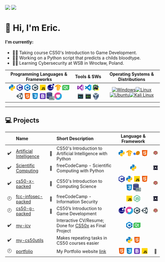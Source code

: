 [![][portfolio_shield]][portfolio_web_link]
[![][status_shield]][status_link]

# 👋 Hi, I'm Eric.

#### I'm currently:
  - 👨‍💻 Taking course CS50's Introduction to Game Development.
  - 👨‍🔬 Working on a Python script that predicts a childs bloodtype.
  - 👨‍🎓 Learning Cybersecurity at WSB in Wrocław, Poland.

Programming Languages & Frameworks |  Tools & SWs | Operating Systems & Distributions
:---: | :---: | :---:
[![Python][py_img]![C][c_img]![C++][cpp_img]![C#][csharp_img]![JavaScript][js_img]![Lua][lua_img]![TensorFlow][tf_img]![Qt][qt_img]![Unity][unity_img]![HTML5][html_img]![CSS3][css_img]![Bootstrap][bs_img]![SQL][sql_img]![Love][love_img]](#) | [![Visual Studio][vs_img]![VSCode][vsc_img]![PyCharm][pyc_img]![Console][cons_img]![CMD][cmd_img]![VirtualBox][virbox_img]](#) | [![Windows][win_img]![Linux][lin_img]![Ubuntu][ubuntu_img]![Kali Linux][kali_img]](#)

---

## 💻 Projects
|  | Name |  | Short Description | Language & Framework |  |
| :---: | :--- | :---: | :--- | :---: | :---: |
:heavy_check_mark: | [Artificial Intelligence][cs50-ai-packed_link] | :file_folder: | CS50's Introduction to Artificial Intelligence with Python | [![Python][py_img]![Tensorflow][tf_img]![Scikit][scikit_img]![HTML][html_img]](#) | [![CS50][harvard_25_img]](#)
:heavy_check_mark: | [Scientific Computing][fcc-scicomp-packed_link] | :file_folder: | freeCodeCamp - Scientific Computing with Python | [![Python][py_img]](#) | [![fCC][fcc_25_img]](#)
:heavy_check_mark: | [cs50-x-packed][cs50-x-packed_link] | :file_folder: | CS50's Introduction to Computing Science | [![C][c_img]![Python][py_img]![JavaScript][js_img]![HTML][html_img]![CSS][css_img]![SQL][sql_img]](#) | [![CS50][harvard_25_img]](#)
:clock8: | [fcc-infosec-packed][fcc-infosec-packed_link] | :file_folder: | freeCodeCamp - Information Security | [![JavaScript][js_img]![Node.js][nodejs_img]](#) | [![fCC][fcc_25_img]](#)
:clock8: | [cs50-g-packed][cs50-g-packed_link] | :file_folder: | CS50’s Introduction to Game Development | [![Lua][lua_img]![LOVE][love_img]![C#][csharp_img]![Unity][unity_img]](#) | [![CS50][harvard_25_img]](#)
:heavy_check_mark: | [my-icv][my-icv_link] |  | Interactive CV/Resume; Done for [CS50x][cs50-x-packed_link] as Final Project | [![C++][cpp_img]![Qt][qt_img]](#)
:heavy_check_mark: | [my-cs50utils][my-cs50utils_link] |  | Makes repeating tasks in CS50 courses easier | [![Python][py_img]![HTML][html_img]](#)
:clock8: | [portfolio][portfolio_link] |  | My Portfolio website [link][portfolio_web_link] | [![HTML][html_img]![CSS][css_img]![BootStrap][bs_img]![JavaScript][js_img]](#) | :bust_in_silhouette:

<!-- CS50 links -->
[cs50-ai-packed_link]:        dict/course/CS50-HarvardX/CS50AI/README.md
[cs50-x-packed_link]:         https://github.com/GrandEchoWhiskey/cs50-x-packed
[cs50-g-packed_link]:         https://github.com/GrandEchoWhiskey/cs50-g-packed

<!-- freeCodeCamp links -->
[fcc-scicomp-packed_link]:    dict/course/freeCodeCamp/Scientific_Computing/README.md
[fcc-infosec-packed_link]:    https://github.com/GrandEchoWhiskey/fcc-infosec-packed

<!-- my links -->
[my-icv_link]:                https://github.com/GrandEchoWhiskey/my-icv
[my-cs50utils_link]:          https://github.com/GrandEchoWhiskey/my-cs50utils
[portfolio_link]:             https://github.com/GrandEchoWhiskey/grandechowhiskey.github.io
[portfolio_web_link]:         https://grandechowhiskey.github.io

<!-- shields -->
[portfolio_shield]:           https://img.shields.io/website?style=flat-square&down_color=red&down_message=Offline&label=Portfolio&up_color=green&up_message=Online&url=https%3A%2F%2Fgrandechowhiskey.github.io
[cert_shield]:                https://img.shields.io/badge/Certificates-%203%20-darkgreen?style=flat-square
[cert_link]:                  #
[status_shield]:              https://img.shields.io/badge/Position-Junior_Developer-blue?style=flat-square
[status_link]:                #

<!-- Programming Languages & Frameworks -->
[py_img]:                     icons/programming/python.png
[tf_img]:                     icons/programming/tensorflow.png
[cpp_img]:                    icons/programming/cpp.png
[qt_img]:                     icons/programming/qt.png
[c_img]:                      icons/programming/c.png
[html_img]:                   icons/programming/html.png
[css_img]:                    icons/programming/css.png
[js_img]:                     icons/programming/js.png
[bs_img]:                     icons/programming/bs.png
[sql_img]:                    icons/programming/sql.png
[nodejs_img]:                 icons/programming/nodejs.png
[csharp_img]:                 icons/programming/csharp.png
[lua_img]:                    icons/programming/lua.png
[unity_img]:                  icons/programming/unity.png
[love_img]:                   icons/programming/love.png
[dotnet_img]:                 icons/programming/dotnet.png
[scikit_img]:                 icons/programming/scikit.png

<!-- Tools & SWs -->
[vs_img]:                     icons/tools/vsstudio.png
[vsc_img]:                    icons/tools/vscode.png
[pyc_img]:                    icons/tools/pycharm.png
[cons_img]:                   icons/tools/bash.png
[cmd_img]:                    icons/tools/cmd.png
[virbox_img]:                 icons/tools/vbox.png

<!-- Operating Systems & Distributions -->
[win_img]:                    https://img.icons8.com/color/25/windows-10.png
[lin_img]:                    https://img.icons8.com/color/25/linux.png
[ubuntu_img]:                 https://img.icons8.com/color/25/ubuntu--v1.png
[kali_img]:                   https://img.icons8.com/color/25/kali-linux.png

<!-- Courses -->
[harvard_25_img]:             icons/course/harvard25.png
[fcc_25_img]:                 icons/course/fcc25.png
